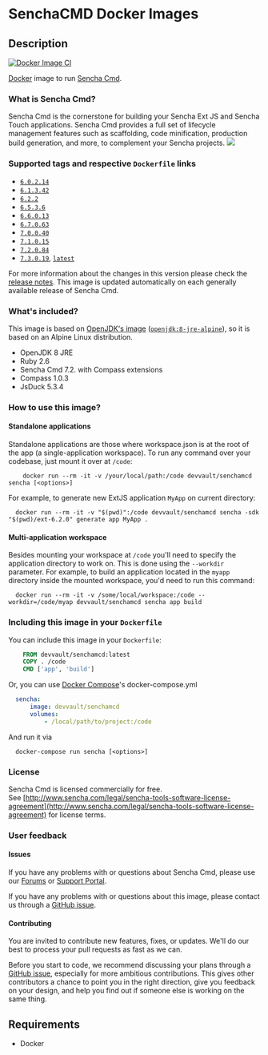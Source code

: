 # SenchaCMD Docker Images

## Description

[![Docker Image CI](https://github.com/DevVault/SenchaCMDDocker/actions/workflows/docker-image.yml/badge.svg)](https://github.com/DevVault/SenchaCMDDocker/actions/workflows/docker-image.yml)

[Docker](http://www.docker.com/) image to run [Sencha Cmd](http://www.sencha.com/products/sencha-cmd/#overview).

### What is Sencha Cmd?
Sencha Cmd is the cornerstone for building your Sencha Ext JS and Sencha Touch applications. Sencha Cmd provides a full set of lifecycle management features such as scaffolding, code minification, production build generation, and more, to complement your Sencha projects.
![](https://www.sencha.com/wp-content/uploads/2015/03/sencha-cmd-hero.png)

### Supported tags and respective `Dockerfile` links

- [`6.0.2.14`](https://github.com/DevVault/SenchaCMDDocker/blob/6.0.2.14/Dockerfile)
- [`6.1.3.42`](https://github.com/DevVault/SenchaCMDDocker/blob/6.1.3.42/Dockerfile)
- [`6.2.2`](https://github.com/DevVault/SenchaCMDDocker/blob/6.2.2/Dockerfile)
- [`6.5.3.6`](https://github.com/DevVault/SenchaCMDDocker/blob/6.5.3.6/Dockerfile)
- [`6.6.0.13`](https://github.com/DevVault/SenchaCMDDocker/blob/6.6.0.13/Dockerfile)
- [`6.7.0.63`](https://github.com/DevVault/SenchaCMDDocker/blob/6.7.0.63/Dockerfile)
- [`7.0.0.40`](https://github.com/DevVault/SenchaCMDDocker/blob/7.0.0.40/Dockerfile)
- [`7.1.0.15`](https://github.com/DevVault/SenchaCMDDocker/blob/7.1.0.15/Dockerfile)
- [`7.2.0.84`](https://github.com/DevVault/SenchaCMDDocker/blob/7.2.0.84/Dockerfile)
- [`7.3.0.19`](https://github.com/DevVault/SenchaCMDDocker/blob/7.3.0.19/Dockerfile), [`latest`](https://github.com/DevVault/SenchaCMDDocker/blob/7.3.0.19/Dockerfile)

For more information about the changes in this version please check the [release notes](https://docs-devel.sencha.com/cmd/7.2.0/guides/release_notes.html). This image is updated automatically on each generally available release of Sencha Cmd.

### What's included?

This image is based on [OpenJDK's image](https://hub.docker.com/_/openjdk/) ([`openjdk:8-jre-alpine`](https://github.com/docker-library/openjdk/blob/54c64cf47d2b705418feb68b811419a223c5a040/8-jdk/alpine/Dockerfile)), so it is based on an Alpine Linux distribution.
 
- OpenJDK 8 JRE
- Ruby 2.6
- Sencha Cmd 7.2. with Compass extensions
- Compass 1.0.3
- JsDuck 5.3.4

### How to use this image?

#### Standalone applications

Standalone applications are those where workspace.json is at the root of the app (a single-application workspace).
To run any command over your codebase, just mount it over at `/code`:

```shell
	docker run --rm -it -v /your/local/path:/code devvault/senchamcd sencha [<options>]
```

For example, to generate new ExtJS application `MyApp` on current directory:

```shell
  docker run --rm -it -v "$(pwd)":/code devvault/senchamcd sencha -sdk "$(pwd)/ext-6.2.0" generate app MyApp .
```

#### Multi-application workspace

Besides mounting your workspace at `/code` you'll need to specify the application directory to work on. This is done using the `--workdir` parameter. For example, to build an application located in the `myapp` directory inside the mounted workspace, you'd need to run this command:

```shell
  docker run --rm -it -v /some/local/workspace:/code --workdir=/code/myap devvault/senchamcd sencha app build
``` 

### Including this image in your `Dockerfile`

You can include this image in your `Dockerfile`:
```Dockerfile
    FROM devvault/senchamcd:latest
    COPY . /code
    CMD ['app', 'build']
```    
Or, you can use [Docker Compose](https://docs.docker.com/compose/)'s docker-compose.yml

```yaml
  sencha:
      image: devvault/senchamcd
      volumes:
          - /local/path/to/project:/code
```

And run it via

```shell
  docker-compose run sencha [<options>]
```

### License

Sencha Cmd is licensed commercially for free.<br>See [http://www.sencha.com/legal/sencha-tools-software-license-agreement](http://www.sencha.com/legal/sencha-tools-software-license-agreement) for license terms.

### User feedback

#### Issues 

If you have any problems with or questions about Sencha Cmd, please use our [Forums](https://www.sencha.com/forum/forumdisplay.php?8-Sencha-Cmd) or [Support Portal](https://support.sencha.com/#login).

If you have any problems with or questions about this image, please contact us through a [GitHub issue](https://github.com/israelroldan/docker-sencha-cmd/issues).

#### Contributing

You are invited to contribute new features, fixes, or updates. We'll do our best to process your pull requests as fast as we can.

Before you start to code, we recommend discussing your plans through a [GitHub issue](https://github.com/DevVault/SenchaCMDDocker/issues), especially for more ambitious contributions. This gives other contributors a chance to point you in the right direction, give you feedback on your design, and help you find out if someone else is working on the same thing.

## Requirements

- Docker
